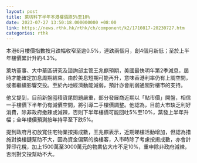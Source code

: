 ```yaml
---
layout: post
title: 萊坊料下半年本港樓價跌5%至10%
date: 2023-07-27 13:50:18.000000000 +08:00
link: https://news.rthk.hk/rthk/ch/component/k2/1710817-20230727.htm
categories: rthk
---
```


本港6月樓價指數按月跌幅收窄至逾0.5%，連跌兩個月，創4個月新低；至於上半年樓價累計升約4.3%。

萊坊董事、大中華區研究及諮詢部主管王兆麒預期，美國最快明年第2季減息，屆時才能確定加息周期結束。由於美息短期可能再升，意味香港利率仍有上調空間，或者繼續影響交投。至於內地經濟動能減弱，預計亦會削弱通關對樓市的支持。

他又提到，目前新盤囤積貨尾問題嚴重，部分發展商近期以「貼市價」開盤，相信一手樓價下半年仍有減價空間，將引導二手樓價調整。他認為，目前大市缺乏利好消費，除非政府撤辣或減辣，否則下半年樓價可能回吐5%至10%，蒸發上半年升幅；全年樓價預測按年持平至下跌5%。

提到政府月初放寬住宅物業按揭成數，王兆麒表示，近期睇樓活動增加，但認為措施對換樓鏈幫助不大，因為資金偏緊的換樓客，入市時除了考慮按揭成數，亦會計算印花稅，加上1500萬至3000萬元的物業佔大市不足10%，重申除非政府減辣，否則對交投幫助不大。
